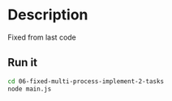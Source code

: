# Description
Fixed from last code

## Run it
```bash
cd 06-fixed-multi-process-implement-2-tasks
node main.js
```